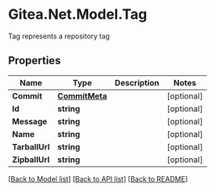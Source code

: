 # Gitea.Net.Model.Tag
Tag represents a repository tag

## Properties

Name | Type | Description | Notes
------------ | ------------- | ------------- | -------------
**Commit** | [**CommitMeta**](CommitMeta.md) |  | [optional] 
**Id** | **string** |  | [optional] 
**Message** | **string** |  | [optional] 
**Name** | **string** |  | [optional] 
**TarballUrl** | **string** |  | [optional] 
**ZipballUrl** | **string** |  | [optional] 

[[Back to Model list]](../README.md#documentation-for-models) [[Back to API list]](../README.md#documentation-for-api-endpoints) [[Back to README]](../README.md)

